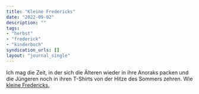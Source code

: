 ```yaml
---
title: "Kleine Fredericks"
date: "2022-09-02"
description: ""
tags:
- "herbst"
- "frederick"
- "kinderbuch"
syndication_urls: []
layout: "journal_single"
---
```

Ich mag die Zeit, in der sich die Älteren wieder in ihre Anoraks packen und die Jüngeren noch in ihren T-Shirts von der Hitze des Sommers zehren. Wie [kleine Fredericks.](https://www.kinderbuchlesen.de/wp-content/uploads/2017/02/Frederick.jpg)

